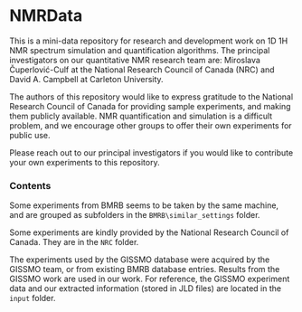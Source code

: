 # NMRData

This is a mini-data repository for research and development work on 1D 1H NMR spectrum simulation and quantification algorithms. The principal investigators on our quantitative NMR research team are: Miroslava Čuperlović-Culf at the National Research Council of Canada (NRC) and David A. Campbell at Carleton University.

The authors of this repository would like to express gratitude to the National Research Council of Canada for providing sample experiments, and making them publicly available. NMR quantification and simulation is a difficult problem, and we encourage other groups to offer their own experiments for public use.

Please reach out to our principal investigators if you would like to contribute your own experiments to this repository.

### Contents
Some experiments from BMRB seems to be taken by the same machine, and are grouped as subfolders in the `BMRB\similar_settings` folder.

Some experiments are kindly provided by the National Research Council of Canada. They are in the `NRC` folder.

The experiments used by the GISSMO database were acquired by the GISSMO team, or from existing BMRB database entries. Results from the GISSMO work are used in our work. For reference, the GISSMO experiment data and our extracted information (stored in JLD files) are located in the `input` folder.
